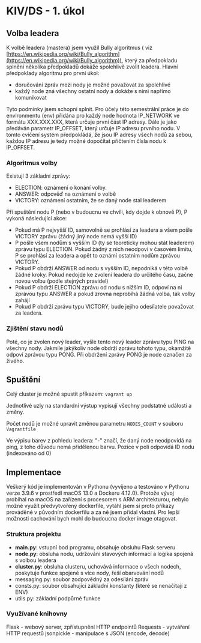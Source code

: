 # KIV/DS - 1. úkol

## Volba leadera

K volbě leadera (mastera) jsem využil Bully algoritmus (
viz [https://en.wikipedia.org/wiki/Bully_algorithm](https://en.wikipedia.org/wiki/Bully_algorithm)),
který za předpokladu splnění několika předpokladů dokáže spolehlivě zvolit leadera.
Hlavní předpoklady algoritmu pro první úkol:

- doručování zpráv mezi nody je možné považovat za spolehlivé
- každý node zná všechny ostatní nody a dokáže s nimi napřímo komunikovat

Tyto podmínky jsem schopni splnit. Pro účely této semestrální práce je do environmentu (env)
přidána pro každý node hodnota IP_NETWORK ve formátu XXX.XXX.XXX, která určuje první část IP adresy. Dále
je jako předáván parametr IP_OFFSET, který určuje IP adresu prvního nodu. V tomto cvičení
systém předpokládá, že jsou IP adresy všech nodů za sebou, každou IP adresu je tedy možné dopočítat přičtením
čísla nodu k IP_OFFSET.

### Algoritmus volby

Existují 3 základní zprávy:

- ELECTION: oznámení o konání volby.
- ANSWER: odpověď na oznámení o volbě
- VICTORY: oznámení ostatním, že se daný node stal leaderem

Při spuštění nodu P (nebo v budoucnu ve chvíli, kdy dojde k obnově P), P vykoná následující akce:

- Pokud má P nejvyšší ID, samovolně se prohlásí za leadera a všem pošle VICTORY zprávu (žádný jiný node nemá vyšší ID)
- P pošle všem nodům s vyšším ID (ty se teoreticky mohou stát leaderem) zprávu typu ELECTION. Pokud žádný z nich
  neodpoví v časovém limitu, P se prohlásí za leadera a opět to oznámí ostatním nodům zprávou VICTORY.
- Pokud P obdrží ANSWER od nodu s vyšším ID, nepodniká v této volbě žádné kroky. Pokud nedojde ke zvolení leadera do
  určitého času, začne novou volbu (podle stejných pravidel)
- Pokud P obdrží ELECTION zprávu od nodu s nižším ID, odpoví na ni zprávou typu ANSWER a pokud zrovna neprobíhá žádná
  volba, tak volby zahájí
- Pokud P obdrží zprávu typu VICTORY, bude jejího odesílatele považovat za leadera.

### Zjištění stavu nodů

Poté, co je zvolen nový leader, vyšle tento nový leader zprávu typu PING na všechny nody. Jakmile jakýkoliv node
obdrží zprávu tohoto typu, okamžitě odpoví zprávou typu PONG. Při obdržení zprávy PONG je node označen za živého.

## Spuštění

Celý cluster je možné spustit příkazem: <code>vagrant up</code>

Jednotlivé uzly na standardní výstup vypisují všechny podstatné události a změny.

Počet nodů je možné upravit změnou parametru <code>NODES_COUNT</code> v souboru <code>Vagrantfile</code>

Ve výpisu barev z pohledu leadera: "-" značí, že daný node neodpovídá na ping, z toho důvodu nemá přidělenou barvu. Pozice v poli odpovídá ID nodu (indexováno od 0)

## Implementace

Veškerý kód je implementován v Pythonu (vyvíjeno a testováno v Pythonu verze 3.9.6 v prostředí macOS 13.0 a Dockeru
4.12.0). Protože vývoj probíhal na macOS na zařízení s procesorem s ARM architekturou, nebylo možné využít předvytvořený
dockerfile, vytáhl jsem si proto příkazy prováděné v původním dockerfilu a za ně jsem přidal vlastní. Pro lepší možnosti
cachování bych mohl do budoucna docker image otagovat.

### Struktura projektu
- **main.py**: vstupní bod programu, obsahuje obsluhu Flask serveru
- **node.py**: obsluha nodu, udržování stavových informací a logika spojená s volbou leadera
- **cluster.py**: obsluha clusteru, uchovává informace o všech nodech, poskytuje funkce spojené s více nody, řeší obarvování nodů
- messaging.py: soubor zodpovědný za odesílání zpráv
- consts.py: soubor obsahující základní konstanty (které se nenačítají z ENV)
- utils.py: základní podpůrné funkce

### Využívané knihovny

Flask - webový server, zpřístupnění HTTP endpointů
Requests - vytváření HTTP requestů
jsonpickle - manipulace s JSON (encode, decode)